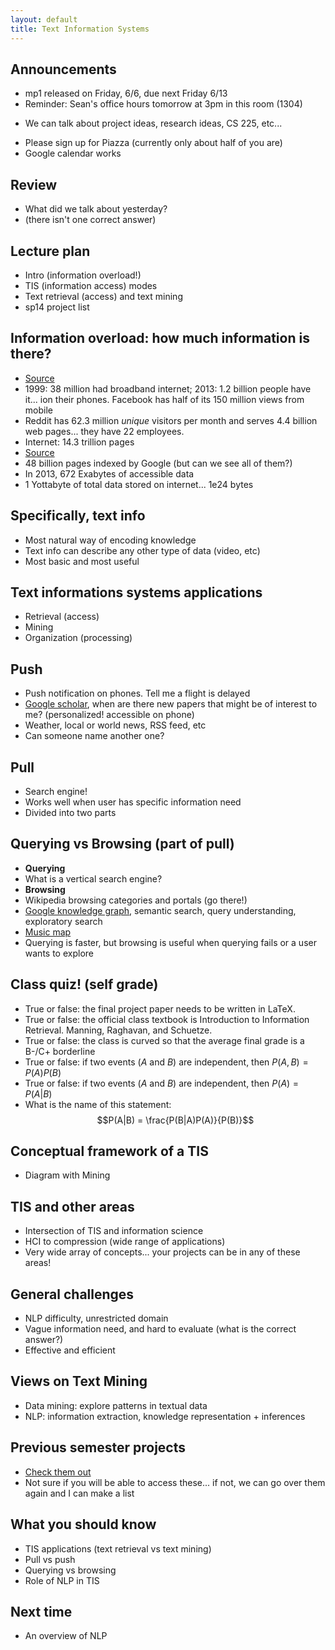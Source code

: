 ```yaml
---
layout: default
title: Text Information Systems
---
```


## Announcements
- mp1 released on Friday, 6/6, due next Friday 6/13
- Reminder: Sean's office hours tomorrow at 3pm in this room (1304)
 * We can talk about project ideas, research ideas, CS 225, etc...
- Please sign up for Piazza (currently only about half of you are)
- Google calendar works

## Review
- What did we talk about yesterday?
- (there isn't one correct answer)

## Lecture plan
- Intro (information overload!)
- TIS (information access) modes
- Text retrieval (access) and text mining
- sp14 project list

## Information overload: how much information is there?
- [Source](http://www.businessinsider.com/24-mind-blowing-facts-about-business-2013-6?op=1)
- 1999: 38 million had broadband internet; 2013: 1.2 billion people have it...
  ion their phones. Facebook has half of its 150 million views from mobile
- Reddit has 62.3 million *unique* visitors per month and serves 4.4 billion
  web pages... they have 22 employees.
- Internet: 14.3 trillion pages
- [Source](http://www.factshunt.com/2014/01/total-number-of-websites-size-of.html)
- 48 billion pages indexed by Google (but can we see all of them?)
- In 2013, 672 Exabytes of accessible data
- 1 Yottabyte of total data stored on internet... 1e24 bytes

## Specifically, text info
- Most natural way of encoding knowledge
- Text info can describe any other type of data (video, etc)
- Most basic and most useful

## Text informations systems applications
- Retrieval (access)
- Mining
- Organization (processing)

## Push
- Push notification on phones. Tell me a flight is delayed
- [Google scholar](http://scholar.google.com/), when are there new papers that
  might be of interest to me? (personalized! accessible on phone)
- Weather, local or world news, RSS feed, etc
- Can someone name another one?

## Pull
- Search engine!
- Works well when user has specific information need
- Divided into two parts

## Querying vs Browsing (part of pull)
- **Querying**
- What is a vertical search engine?
- **Browsing**
- Wikipedia browsing categories and portals (go there!)
- [Google knowledge
  graph](http://www.google.com/insidesearch/features/search/knowledge.html),
  semantic search, query understanding, exploratory search
- [Music map](http://www.music-map.com/)
- Querying is faster, but browsing is useful when querying fails or a user
  wants to explore

## Class quiz! (self grade)
- True or false: the final project paper needs to be written in LaTeX.
- True or false: the official class textbook is Introduction to Information
  Retrieval. Manning, Raghavan, and Schuetze.
- True or false: the class is curved so that the average final grade is a B-/C+
  borderline
- True or false: if two events ($A$ and $B$) are independent, then $P(A,B) =
  P(A)P(B)$
- True or false: if two events ($A$ and $B$) are independent, then $P(A) = P(A|B)$
- What is the name of this statement: $$P(A|B) = \frac{P(B|A)P(A)}{P(B)}$$

## Conceptual framework of a TIS
- Diagram with Mining

## TIS and other areas
- Intersection of TIS and information science
- HCI to compression (wide range of applications)
- Very wide array of concepts... your projects can be in any of these areas!

## General challenges
- NLP difficulty, unrestricted domain
- Vague information need, and hard to evaluate (what is the correct answer?)
- Effective and efficient

## Views on Text Mining
- Data mining: explore patterns in textual data
- NLP: information extraction, knowledge representation + inferences

## Previous semester projects
- [Check them
  out](https://wiki.engr.illinois.edu/display/timan/CS410S14+Project+Presentation+Schedule)
- Not sure if you will be able to access these... if not, we can go over them
  again and I can make a list

## What you should know
- TIS applications (text retrieval vs text mining)
- Pull vs push
- Querying vs browsing
- Role of NLP in TIS

## Next time
- An overview of NLP

